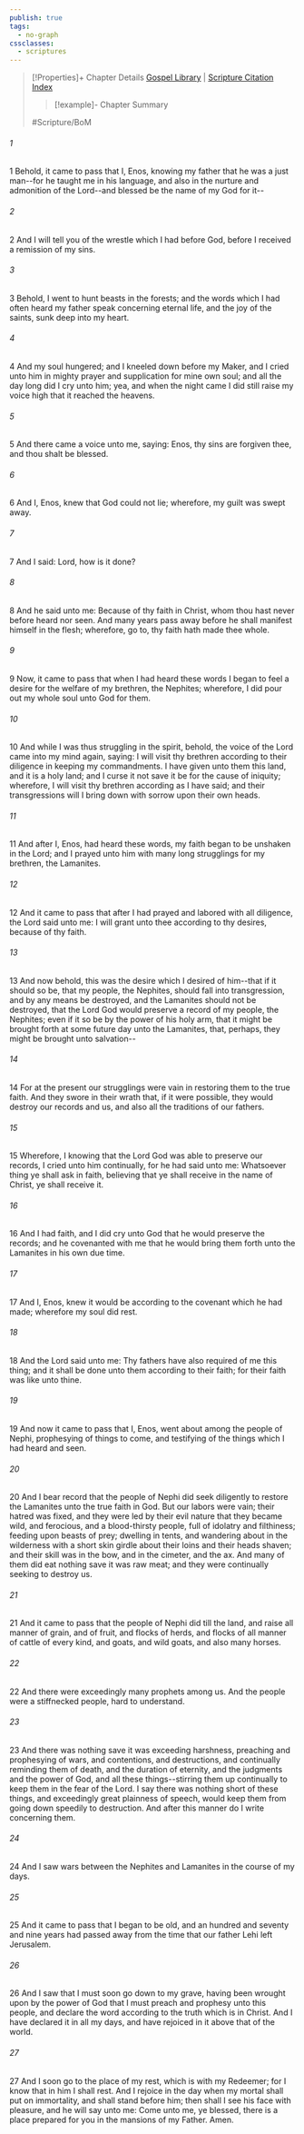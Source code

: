 ```yaml
---
publish: true
tags:
  - no-graph
cssclasses:
  - scriptures
---
```

>[!Properties]+ Chapter Details
>[Gospel Library](https://churchofjesuschrist.org/study/scriptures/bofm/enos/1?lang=eng)    |    [Scripture Citation Index](https://scriptures.byu.edu/#0d001::c0d001)
>>[!example]- Chapter Summary
>> 
> 
>
>#Scripture/BoM
###### 1
1 Behold, it came to pass that I, Enos, knowing my father that he was a just man--for he taught me in his language, and also in the nurture and admonition of the Lord--and blessed be the name of my God for it--
###### 2
2 And I will tell you of the wrestle which I had before God, before I received a remission of my sins.
###### 3
3 Behold, I went to hunt beasts in the forests; and the words which I had often heard my father speak concerning eternal life, and the joy of the saints, sunk deep into my heart.
###### 4
4 And my soul hungered; and I kneeled down before my Maker, and I cried unto him in mighty prayer and supplication for mine own soul; and all the day long did I cry unto him; yea, and when the night came I did still raise my voice high that it reached the heavens.
###### 5
5 And there came a voice unto me, saying: Enos, thy sins are forgiven thee, and thou shalt be blessed.
###### 6
6 And I, Enos, knew that God could not lie; wherefore, my guilt was swept away.
###### 7
7 And I said: Lord, how is it done?
###### 8
8 And he said unto me: Because of thy faith in Christ, whom thou hast never before heard nor seen. And many years pass away before he shall manifest himself in the flesh; wherefore, go to, thy faith hath made thee whole.
###### 9
9 Now, it came to pass that when I had heard these words I began to feel a desire for the welfare of my brethren, the Nephites; wherefore, I did pour out my whole soul unto God for them.
###### 10
10 And while I was thus struggling in the spirit, behold, the voice of the Lord came into my mind again, saying: I will visit thy brethren according to their diligence in keeping my commandments. I have given unto them this land, and it is a holy land; and I curse it not save it be for the cause of iniquity; wherefore, I will visit thy brethren according as I have said; and their transgressions will I bring down with sorrow upon their own heads.
###### 11
11 And after I, Enos, had heard these words, my faith began to be unshaken in the Lord; and I prayed unto him with many long strugglings for my brethren, the Lamanites.
###### 12
12 And it came to pass that after I had prayed and labored with all diligence, the Lord said unto me: I will grant unto thee according to thy desires, because of thy faith.
###### 13
13 And now behold, this was the desire which I desired of him--that if it should so be, that my people, the Nephites, should fall into transgression, and by any means be destroyed, and the Lamanites should not be destroyed, that the Lord God would preserve a record of my people, the Nephites; even if it so be by the power of his holy arm, that it might be brought forth at some future day unto the Lamanites, that, perhaps, they might be brought unto salvation--
###### 14
14 For at the present our strugglings were vain in restoring them to the true faith. And they swore in their wrath that, if it were possible, they would destroy our records and us, and also all the traditions of our fathers.
###### 15
15 Wherefore, I knowing that the Lord God was able to preserve our records, I cried unto him continually, for he had said unto me: Whatsoever thing ye shall ask in faith, believing that ye shall receive in the name of Christ, ye shall receive it.
###### 16
16 And I had faith, and I did cry unto God that he would preserve the records; and he covenanted with me that he would bring them forth unto the Lamanites in his own due time.
###### 17
17 And I, Enos, knew it would be according to the covenant which he had made; wherefore my soul did rest.
###### 18
18 And the Lord said unto me: Thy fathers have also required of me this thing; and it shall be done unto them according to their faith; for their faith was like unto thine.
###### 19
19 And now it came to pass that I, Enos, went about among the people of Nephi, prophesying of things to come, and testifying of the things which I had heard and seen.
###### 20
20 And I bear record that the people of Nephi did seek diligently to restore the Lamanites unto the true faith in God. But our labors were vain; their hatred was fixed, and they were led by their evil nature that they became wild, and ferocious, and a blood-thirsty people, full of idolatry and filthiness; feeding upon beasts of prey; dwelling in tents, and wandering about in the wilderness with a short skin girdle about their loins and their heads shaven; and their skill was in the bow, and in the cimeter, and the ax. And many of them did eat nothing save it was raw meat; and they were continually seeking to destroy us.
###### 21
21 And it came to pass that the people of Nephi did till the land, and raise all manner of grain, and of fruit, and flocks of herds, and flocks of all manner of cattle of every kind, and goats, and wild goats, and also many horses.
###### 22
22 And there were exceedingly many prophets among us. And the people were a stiffnecked people, hard to understand.
###### 23
23 And there was nothing save it was exceeding harshness, preaching and prophesying of wars, and contentions, and destructions, and continually reminding them of death, and the duration of eternity, and the judgments and the power of God, and all these things--stirring them up continually to keep them in the fear of the Lord. I say there was nothing short of these things, and exceedingly great plainness of speech, would keep them from going down speedily to destruction. And after this manner do I write concerning them.
###### 24
24 And I saw wars between the Nephites and Lamanites in the course of my days.
###### 25
25 And it came to pass that I began to be old, and an hundred and seventy and nine years had passed away from the time that our father Lehi left Jerusalem.
###### 26
26 And I saw that I must soon go down to my grave, having been wrought upon by the power of God that I must preach and prophesy unto this people, and declare the word according to the truth which is in Christ. And I have declared it in all my days, and have rejoiced in it above that of the world.
###### 27
27 And I soon go to the place of my rest, which is with my Redeemer; for I know that in him I shall rest. And I rejoice in the day when my mortal shall put on immortality, and shall stand before him; then shall I see his face with pleasure, and he will say unto me: Come unto me, ye blessed, there is a place prepared for you in the mansions of my Father. Amen.
